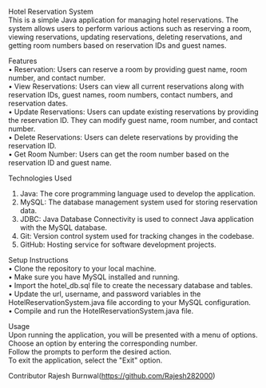 Hotel Reservation System
<br>
This is a simple Java application for managing hotel reservations. The system allows users to perform various actions such as reserving a room, viewing reservations, updating reservations, deleting reservations, and getting room numbers based on reservation IDs and guest names.

Features
<br>
•	Reservation: Users can reserve a room by providing guest name, room number, and contact number.<br>
•	View Reservations: Users can view all current reservations along with reservation IDs, guest names, room numbers, contact numbers, and reservation dates.<br>
•	Update Reservations: Users can update existing reservations by providing the reservation ID. They can modify guest name, room number, and contact number.<br>
•	Delete Reservations: Users can delete reservations by providing the reservation ID.<br>
•	Get Room Number: Users can get the room number based on the reservation ID and guest name.<br>

Technologies Used
1.	Java: The core programming language used to develop the application.
2.	MySQL: The database management system used for storing reservation data.
3.	JDBC: Java Database Connectivity is used to connect Java application with the MySQL database.
4.	Git: Version control system used for tracking changes in the codebase.
5.	GitHub: Hosting service for software development projects.

Setup Instructions
<br>
•	Clone the repository to your local machine.<br>
•	Make sure you have MySQL installed and running.<br>
•	Import the hotel_db.sql file to create the necessary database and tables.<br>
•	Update the url, username, and password variables in the HotelReservationSystem.java file according to your MySQL configuration.<br>
•	Compile and run the HotelReservationSystem.java file.<br>

Usage
<br>
Upon running the application, you will be presented with a menu of options.<br>
Choose an option by entering the corresponding number.<br>
Follow the prompts to perform the desired action.<br>
To exit the application, select the "Exit" option.<br>

Contributor
Rajesh Burnwal(https://github.com/Rajesh282000)
